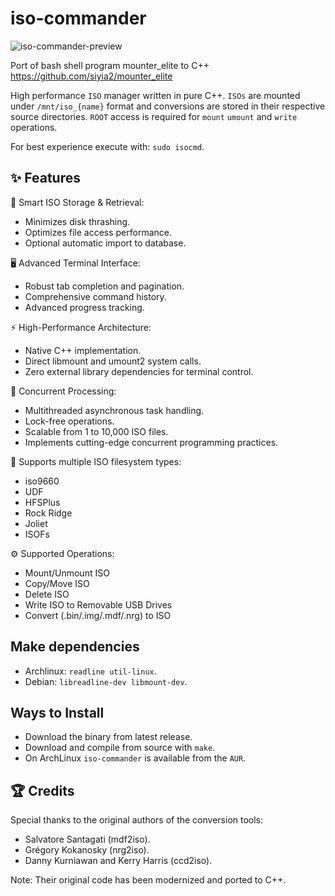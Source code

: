 # iso-commander

![iso-commander-preview](https://github.com/user-attachments/assets/7161c28e-2fef-4ed4-87e9-d28fdf15262b)


Port of bash shell program mounter_elite to C++ 
https://github.com/siyia2/mounter_elite

High performance `ISO` manager written in pure C++. `ISOs` are mounted under `/mnt/iso_{name}` format and conversions are stored in their respective source directories. `ROOT` access is required for `mount` `umount` and `write` operations.

For best experience execute with: `sudo isocmd`.

## ✨ Features

💾 Smart ISO Storage & Retrieval:

* Minimizes disk thrashing.
* Optimizes file access performance.
* Optional automatic import to database.


🖥️ Advanced Terminal Interface:

* Robust tab completion and pagination.
* Comprehensive command history.
* Advanced progress tracking.


⚡ High-Performance Architecture:

* Native C++ implementation.
* Direct libmount and umount2 system calls.
* Zero external library dependencies for terminal control.


🔀 Concurrent Processing:

* Multithreaded asynchronous task handling.
* Lock-free operations.
* Scalable from 1 to 10,000 ISO files.
* Implements cutting-edge concurrent programming practices.


📂 Supports multiple ISO filesystem types:

- iso9660
- UDF
- HFSPlus
- Rock Ridge
- Joliet
- ISOFs


⚙️ Supported Operations:

* Mount/Unmount ISO
* Copy/Move ISO
* Delete ISO
* Write ISO to Removable USB Drives
* Convert (.bin/.img/.mdf/.nrg) to ISO

## Make dependencies
- Archlinux: `readline util-linux`.
- Debian: `libreadline-dev libmount-dev`.

## Ways to Install
* Download the binary from latest release.
* Download and compile from source with `make`.
* On ArchLinux `iso-commander` is available from the `AUR`.

## 🏆 Credits
Special thanks to the original authors of the conversion tools:

* Salvatore Santagati (mdf2iso).
* Grégory Kokanosky (nrg2iso).
* Danny Kurniawan and Kerry Harris (ccd2iso).

 Note: Their original code has been modernized and ported to C++.
